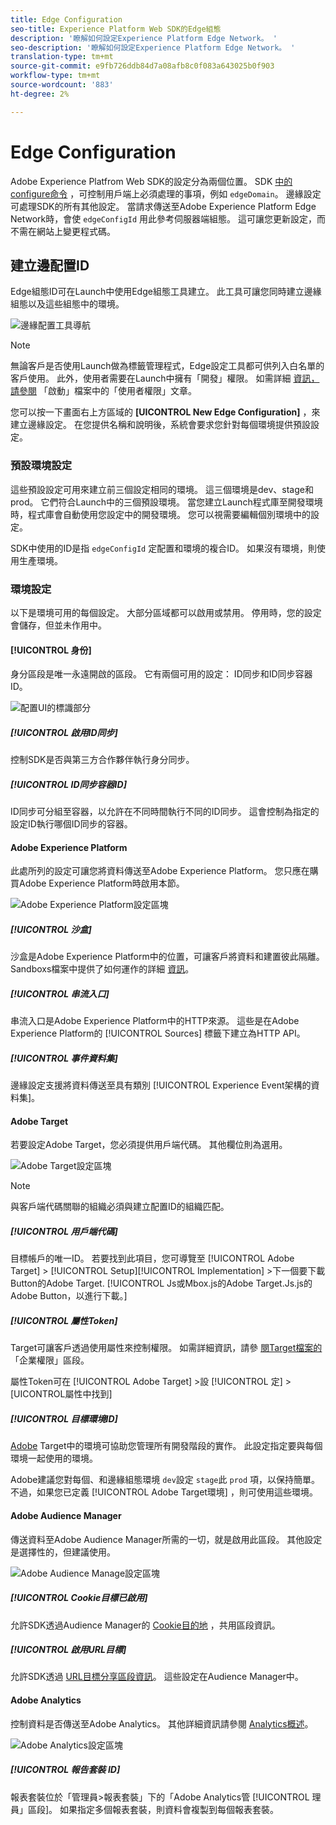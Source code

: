 ```yaml
---
title: Edge Configuration
seo-title: Experience Platform Web SDK的Edge組態
description: '瞭解如何設定Experience Platform Edge Network。 '
seo-description: '瞭解如何設定Experience Platform Edge Network。 '
translation-type: tm+mt
source-git-commit: e9fb726ddb84d7a08afb8c0f083a643025b0f903
workflow-type: tm+mt
source-wordcount: '883'
ht-degree: 2%

---
```



# Edge Configuration

Adobe Experience Platfrom Web SDK的設定分為兩個位置。 SDK [中的configure命令](configuring-the-sdk.md) ，可控制用戶端上必須處理的事項，例如 `edgeDomain`。 邊緣設定可處理SDK的所有其他設定。 當請求傳送至Adobe Experience Platform Edge Network時，會使 `edgeConfigId` 用此參考伺服器端組態。 這可讓您更新設定，而不需在網站上變更程式碼。

## 建立邊配置ID

Edge組態ID可在Launch中使用Edge組態工具建立。 此工具可讓您同時建立邊緣組態以及這些組態中的環境。

![邊緣配置工具導航](../../assets/edge_configuration_nav.png)

>[!NOTE]
>
>無論客戶是否使用Launch做為標籤管理程式，Edge設定工具都可供列入白名單的客戶使用。 此外，使用者需要在Launch中擁有「開發」權限。 如需詳細 [資訊，請參閱](https://docs.adobe.com/content/help/zh-Hant/launch/using/reference/admin/user-permissions.html) 「啟動」檔案中的「使用者權限」文章。

您可以按一下畫面右上方區域的 **[UICONTROL New Edge Configuration]** ，來建立邊緣設定。 在您提供名稱和說明後，系統會要求您針對每個環境提供預設設定。

### 預設環境設定

這些預設設定可用來建立前三個設定相同的環境。 這三個環境是dev、stage和prod。 它們符合Launch中的三個預設環境。 當您建立Launch程式庫至開發環境時，程式庫會自動使用您設定中的開發環境。 您可以視需要編輯個別環境中的設定。

SDK中使用的ID是指 `edgeConfigId` 定配置和環境的複合ID。 如果沒有環境，則使用生產環境。

### 環境設定

以下是環境可用的每個設定。 大部分區域都可以啟用或禁用。 停用時，您的設定會儲存，但並未作用中。

#### [!UICONTROL 身份]

身分區段是唯一永遠開啟的區段。 它有兩個可用的設定： ID同步和ID同步容器ID。

![配置UI的標識部分](../../assets/edge_configuration_identity.png)

##### [!UICONTROL 啟用ID同步]

控制SDK是否與第三方合作夥伴執行身分同步。

##### [!UICONTROL ID同步容器ID]

ID同步可分組至容器，以允許在不同時間執行不同的ID同步。 這會控制為指定的設定ID執行哪個ID同步的容器。

#### Adobe Experience Platform

此處所列的設定可讓您將資料傳送至Adobe Experience Platform。 您只應在購買Adobe Experience Platform時啟用本節。

![Adobe Experience Platform設定區塊](../../assets/edge_configuration_aep.png)

##### [!UICONTROL 沙盒]

沙盒是Adobe Experience Platform中的位置，可讓客戶將資料和建置彼此隔離。 Sandboxs檔案中提供了如何運作的詳細 [資訊](../../sandboxes/home.md)。

##### [!UICONTROL 串流入口]

串流入口是Adobe Experience Platform中的HTTP來源。 這些是在Adobe Experience Platform的 [!UICONTROL Sources] 標籤下建立為HTTP API。

##### [!UICONTROL 事件資料集]

邊緣設定支援將資料傳送至具有類別 [!UICONTROL Experience Event架構的資料集]。

#### Adobe Target

若要設定Adobe Target，您必須提供用戶端代碼。 其他欄位則為選用。

![Adobe Target設定區塊](../../assets/edge_configuration_target.png)

>[!NOTE]
>
>與客戶端代碼關聯的組織必須與建立配置ID的組織匹配。

##### [!UICONTROL 用戶端代碼]

目標帳戶的唯一ID。 若要找到此項目，您可導覽至 [!UICONTROL Adobe Target] > [!UICONTROL Setup][!UICONTROL Implementation] >下一個要下載Button的Adobe Target. [!UICONTROL Js或Mbox.js的Adobe Target.Js.js的Adobe Button，以進行下載。]

##### [!UICONTROL 屬性Token]

Target可讓客戶透過使用屬性來控制權限。 如需詳細資訊，請參 [閱Target檔案的](https://docs.adobe.com/content/help/en/target/using/administer/manage-users/enterprise/properties-overview.html) 「企業權限」區段。

屬性Token可在 [!UICONTROL Adobe Target] >設 [!UICONTROL 定] > [UICONTROL屬性中找到]

##### [!UICONTROL 目標環境ID]

[Adobe](https://docs.adobe.com/content/help/en/target/using/administer/hosts.html) Target中的環境可協助您管理所有開發階段的實作。 此設定指定要與每個環境一起使用的環境。

Adobe建議您對每個、和邊緣組態環境 `dev`設定 `stage`此 `prod` 項，以保持簡單。 不過，如果您已定義 [!UICONTROL Adobe Target環境] ，則可使用這些環境。

#### Adobe Audience Manager

傳送資料至Adobe Audience Manager所需的一切，就是啟用此區段。 其他設定是選擇性的，但建議使用。

![Adobe Audience Manage設定區塊](../../assets/edge_configuration_aam.png)

##### [!UICONTROL Cookie目標已啟用]

允許SDK透過Audience Manager的 [Cookie目的地](https://docs.adobe.com/content/help/en/audience-manager/user-guide/features/destinations/custom-destinations/create-cookie-destination.html) ，共用區段資訊。

##### [!UICONTROL 啟用URL目標]

允許SDK透過 [URL目標分享區段資訊](https://docs.adobe.com/content/help/en/audience-manager/user-guide/features/destinations/custom-destinations/create-url-destination.html)。 這些設定在Audience Manager中。

#### Adobe Analytics

控制資料是否傳送至Adobe Analytics。 其他詳細資訊請參閱 [Analytics概述](../solution-specific/analytics/analytics-overview.md)。

![Adobe Analytics設定區塊](../../assets/edge_configuration_aa.png)

##### [!UICONTROL 報告套裝 ID]

報表套裝位於「管理員>報表套裝」下的「Adobe Analytics管 [!UICONTROL 理員」區段]。 如果指定多個報表套裝，則資料會複製到每個報表套裝。
